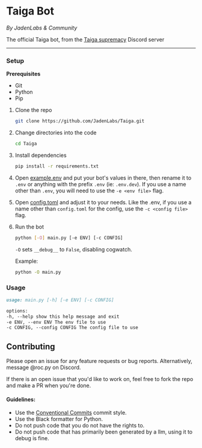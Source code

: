 # Taiga Bot

_By JadenLabs & Community_

The official Taiga bot, from the [Taiga supremacy](https://discord.gg/9F5npU4Jya) Discord server

---

### Setup

**Prerequisites**

-   Git
-   Python
-   Pip

1. Clone the repo
    ```bash
    git clone https://github.com/JadenLabs/Taiga.git
    ```
2. Change directories into the code
    ```bash
    cd Taiga
    ```
3. Install dependencies
    ```bash
    pip install -r requirements.txt
    ```
4. Open [example.env](./example.env) and put your bot's values in there, then rename it to `.env` or anything with the prefix `.env` (ie: `.env.dev`). If you use a name other than `.env`, you will need to use the `-e <env file>` flag. 
5. Open [config.toml](./config.toml) and adjust it to your needs. Like the .env, if you use a name other than `config.toml` for the config, use the `-c <config file>` flag.
6. Run the bot
    ```bash
    python [-O] main.py [-e ENV] [-c CONFIG]
    ```
    `-O` sets `__debug__` to `False`, disabling cogwatch.

    Example:
    ```bash
    python -O main.py
    ```

### Usage

```md
usage: main.py [-h] [-e ENV] [-c CONFIG]

options:
-h, --help show this help message and exit
-e ENV, --env ENV The env file to use
-c CONFIG, --config CONFIG The config file to use
```

## Contributing
Please open an issue for any feature requests or bug reports. Alternatively, message @roc.py on Discord.

If there is an open issue that you'd like to work on, feel free to fork the repo and make a PR when you're done.

#### Guidelines:
- Use the [Conventional Commits](https://www.conventionalcommits.org/en/v1.0.0/) commit style.
- Use the Black formatter for Python.
- Do not push code that you do not have the rights to.
- Do not push code that has primarily been generated by a llm, using it to debug is fine.
